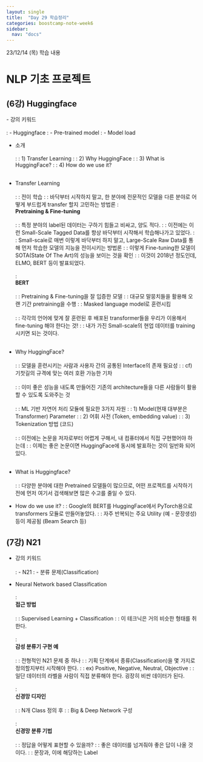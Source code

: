 ```yaml
---
layout: single
title:  "Day 29 학습정리"
categories: boostcamp-note-week6
sidebar:
  nav: "docs"
---
```


23/12/14 (목) 학습 내용

<h1>NLP 기초 프로젝트</h1>

<h2>(6강) Huggingface</h2>
- 강의 키워드<br><br>
: - Huggingface
: - Pre-trained model 
: - Model load

- 소개<br><br>
: : 1) Transfer Learning
: : 2) Why HuggingFace
: : 3) What is HuggingFace?
: : 4) How do we use it?
<br><br>

- Transfer Learning <br><br>
: : 전이 학습
: : 바닥부터 시작하지 말고, 한 분야에 전문적인 모델을 다른 분야로 어떻게 부드럽게 transfer 할지 고민하는 방법론
: <br><b>Pretraining & Fine-tuning</b><br><br>
: : 특정 분야의 label된 데이터는 구하기 힘들고 비싸고, 양도 적다.
: : 이전에는 이런 Small-Scale Tagged Data를 항상 바닥부터 시작해서 학습해나가고 있었다.
: : Small-scale로 매번 이렇게 바닥부터 하지 말고, Large-Scale Raw Data를 통해 먼저 학습한 모델의 지능을 전이시키는 방법론
: : 이렇게 Fine-tuning한 모델이 SOTA(State Of The Art)의 성능을 보이는 것을 확인
: : 이것이 2018년 정도인데, ELMO, BERT 등이 발표되었다.
<br><br>
: <br><b>BERT</b><br><br>
: : Pretraining & Fine-tuning을 잘 입증한 모델
: : 대규모 말뭉치들을 활용해 오랜 기간 pretraining을 수행
: : Masked language model로 훈련시킴
<br><br>
: : 각각의 언어에 맞게 잘 훈련된 후 배포된 transformer들을 우리가 이용해서 fine-tuning 해야 한다는 것!
: : 내가 가진 Small-scale의 현업 데이터를 training 시키면 되는 것이다.
<br><br>

- Why HuggingFace?<br><br>
: : 모델을 훈련시키는 사람과 사용자 간의 공통된 Interface의 존재 필요성
: : cf) 기찻길의 규격에 맞는 여러 호환 가능한 기차
<br><br>
: : 이미 좋은 성능을 내도록 만들어진 기존의 architecture들을 다른 사람들이 활용할 수 있도록 도와주는 것
<br><br>
: : ML 기반 자연어 처리 모듈에 필요한 3가지 자원
: : 1) Model(현재 대부분은 Transformer) Parameter
: : 2) 어휘 사전 (Token, embedding value)
: : 3) Tokenization 방법 (코드)
<br><br>
: : 이전에는 논문을 저자로부터 어렵게 구해서, 내 컴퓨터에서 직접 구현했어야 하는데
: : 이제는 좋은 논문이면 HuggingFace에 동시에 발표하는 것이 일반화 되어있다.
<br><br>

- What is Huggingface?<br><br>
: : 다양한 분야에 대한 Pretrained 모델들이 많으므로, 어떤 프로젝트를 시작하기 전에 먼저 여기서 검색해보면 많은 수고를 줄일 수 있다.

- How do we use it?
: : Google의 BERT를 HuggingFace에서 PyTorch용으로 transformers 모듈로 만들어놓았다.
: : 자주 반복되는 주요 Utility (예 - 문장생성) 등이 제공됨 (Beam Search 등)

<h2>(7강) N21</h2>

- 강의 키워드<br><br>
: - N21
: - 분류 문제(Classification)

- Neural Network based Classification<br><br>
: <br><b>접근 방법</b><br><br>
: : Supervised Learning + Classification
: : 이 테크닉은 거의 비슷한 형태를 취한다.
<br><br>
: <br><b>감성 분류기 구현 예</b><br><br>
: : 전형적인 N21 문제 중 하나
: : 기획 단계에서 종류(Classification)을 몇 가지로 정의할지부터 시작해야 한다.
: : ex) Positive, Negative, Neutral, Objective
: : 일단 데이터의 라벨을 사람이 직접 분류해야 한다. 굉장히 비싼 데이터가 된다.
<br><br>
: <br><b>신경망 디자인</b><br><br>
: : N개 Class 정의 후
: : Big & Deep Network 구성
<br><br>
: <br><b>신경망 분류 기법</b><br><br>
: : 정답을 어떻게 표현할 수 있을까?
: : 좋은 데이터를 넘겨줘야 좋은 답이 나올 것이다.
: : 문장과, 이에 해당하는 Label

